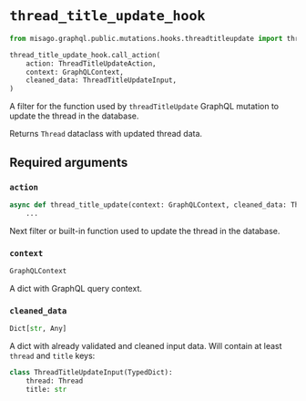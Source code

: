 # `thread_title_update_hook`

```python
from misago.graphql.public.mutations.hooks.threadtitleupdate import thread_title_update_hook

thread_title_update_hook.call_action(
    action: ThreadTitleUpdateAction,
    context: GraphQLContext,
    cleaned_data: ThreadTitleUpdateInput,
)
```

A filter for the function used by `threadTitleUpdate` GraphQL mutation to update the thread in the database.

Returns `Thread` dataclass with updated thread data.


## Required arguments

### `action`

```python
async def thread_title_update(context: GraphQLContext, cleaned_data: ThreadTitleUpdateInput) -> Thread:
    ...
```

Next filter or built-in function used to update the thread in the database.


### `context`

```python
GraphQLContext
```

A dict with GraphQL query context.


### `cleaned_data`

```python
Dict[str, Any]
```

A dict with already validated and cleaned input data. Will contain at least `thread` and `title` keys:

```python
class ThreadTitleUpdateInput(TypedDict):
    thread: Thread
    title: str
```